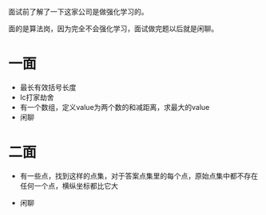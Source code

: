 面试前了解了一下这家公司是做强化学习的。

面的是算法岗，因为完全不会强化学习，面试做完题以后就是闲聊。

# 一面

* 最长有效括号长度
* lc打家劫舍
* 有一个数组，定义value为两个数的和减距离，求最大的value
* 闲聊

# 二面

* 有一些点，找到这样的点集，对于答案点集里的每个点，原始点集中都不存在任何一个点，横纵坐标都比它大

* 闲聊

  